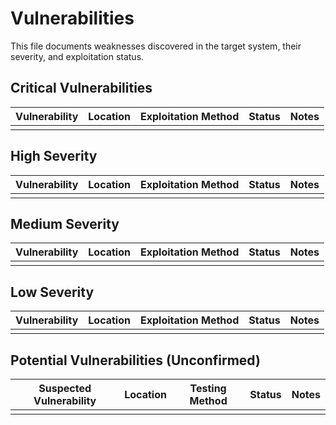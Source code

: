 # Vulnerabilities

This file documents weaknesses discovered in the target system, their severity, and exploitation status.

## Critical Vulnerabilities

| Vulnerability | Location | Exploitation Method | Status | Notes |
|---------------|----------|---------------------|--------|-------|
|               |          |                     |        |       |

## High Severity

| Vulnerability | Location | Exploitation Method | Status | Notes |
|---------------|----------|---------------------|--------|-------|
|               |          |                     |        |       |

## Medium Severity

| Vulnerability | Location | Exploitation Method | Status | Notes |
|---------------|----------|---------------------|--------|-------|
|               |          |                     |        |       |

## Low Severity

| Vulnerability | Location | Exploitation Method | Status | Notes |
|---------------|----------|---------------------|--------|-------|
|               |          |                     |        |       |

## Potential Vulnerabilities (Unconfirmed)

| Suspected Vulnerability | Location | Testing Method | Status | Notes |
|-------------------------|----------|----------------|--------|-------|
|                         |          |                |        |       |
